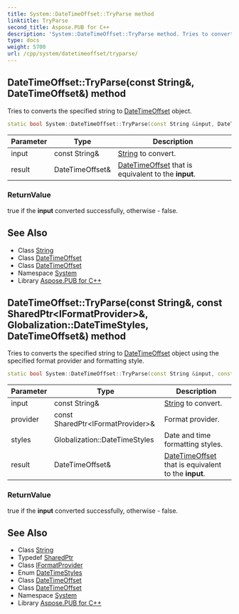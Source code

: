 ```yaml
---
title: System::DateTimeOffset::TryParse method
linktitle: TryParse
second_title: Aspose.PUB for C++
description: 'System::DateTimeOffset::TryParse method. Tries to converts the specified string to DateTimeOffset object in C++.'
type: docs
weight: 5700
url: /cpp/system/datetimeoffset/tryparse/
---
```

## DateTimeOffset::TryParse(const String\&, DateTimeOffset\&) method


Tries to converts the specified string to [DateTimeOffset](../) object.

```cpp
static bool System::DateTimeOffset::TryParse(const String &input, DateTimeOffset &result)
```


| Parameter | Type | Description |
| --- | --- | --- |
| input | const String\& | [String](../../string/) to convert. |
| result | DateTimeOffset\& | [DateTimeOffset](../) that is equivalent to the **input**. |

### ReturnValue

true if the **input** converted successfully, otherwise - false.

## See Also

* Class [String](../../string/)
* Class [DateTimeOffset](../)
* Class [DateTimeOffset](../)
* Namespace [System](../../)
* Library [Aspose.PUB for C++](../../../)
## DateTimeOffset::TryParse(const String\&, const SharedPtr\<IFormatProvider\>\&, Globalization::DateTimeStyles, DateTimeOffset\&) method


Tries to converts the specified string to [DateTimeOffset](../) object using the specified format provider and formatting style.

```cpp
static bool System::DateTimeOffset::TryParse(const String &input, const SharedPtr<IFormatProvider> &provider, Globalization::DateTimeStyles styles, DateTimeOffset &result)
```


| Parameter | Type | Description |
| --- | --- | --- |
| input | const String\& | [String](../../string/) to convert. |
| provider | const SharedPtr\<IFormatProvider\>\& | Format provider. |
| styles | Globalization::DateTimeStyles | Date and time formatting styles. |
| result | DateTimeOffset\& | [DateTimeOffset](../) that is equivalent to the **input**. |

### ReturnValue

true if the **input** converted successfully, otherwise - false.

## See Also

* Class [String](../../string/)
* Typedef [SharedPtr](../../sharedptr/)
* Class [IFormatProvider](../../iformatprovider/)
* Enum [DateTimeStyles](../../../system.globalization/datetimestyles/)
* Class [DateTimeOffset](../)
* Class [DateTimeOffset](../)
* Namespace [System](../../)
* Library [Aspose.PUB for C++](../../../)
